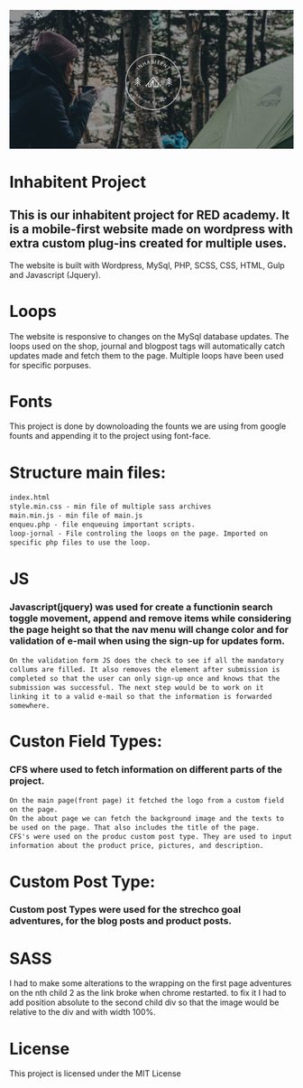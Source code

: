 ![](themes/red-starter-theme/images/background-picture.png)
# Inhabitent Project
## This is our inhabitent project for RED academy. It is a mobile-first website made on wordpress with extra custom plug-ins created for multiple uses. 
The website is built with Wordpress, MySql, PHP, SCSS, CSS, HTML, Gulp and Javascript (Jquery).

# Loops
 The website is responsive to changes on the MySql database updates. The loops used on the shop, journal and blogpost tags will automatically catch updates made and fetch them to the page. Multiple loops have been used for specific porpuses.

# Fonts
This project is done by downoloading the founts we are using from google founts and appending it to the project using font-face.

# Structure main files:
    index.html
    style.min.css - min file of multiple sass archives
    main.min.js - min file of main.js
    enqueu.php - file enqueuing important scripts.
    loop-jornal - File controling the loops on the page. Imported on specific php files to use the loop.

# JS
### Javascript(jquery) was used for create a functionin search toggle movement, append and remove items while considering the page height so that the nav menu will change color and for validation of e-mail when using the sign-up for updates form.
    On the validation form JS does the check to see if all the mandatory collums are filled. It also removes the element after submission is completed so that the user can only sign-up once and knows that the submission was successful. The next step would be to work on it linking it to a valid e-mail so that the information is forwarded somewhere.

# Custon Field Types:
### CFS where used to fetch information on different parts of the project. 
    On the main page(front page) it fetched the logo from a custom field on the page.
    On the about page we can fetch the background image and the texts to be used on the page. That also includes the title of the page.
    CFS's were used on the produc custom post type. They are used to input information about the product price, pictures, and description.

# Custom Post Type:
### Custom post Types were used for the strechco goal adventures, for the blog posts and product posts.

# SASS
I had to make some alterations to the wrapping on the first page adventures on the nth child 2 as the link broke when chrome restarted. to fix it I had to add position absolute to the second child div so that the image would be relative to the div and with width 100%.

# License
This project is licensed under the MIT License
